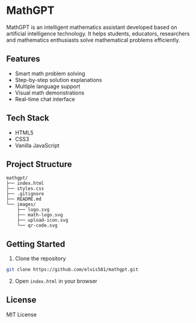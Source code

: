 # MathGPT

MathGPT is an intelligent mathematics assistant developed based on artificial intelligence technology. It helps students, educators, researchers and mathematics enthusiasts solve mathematical problems efficiently.

## Features

- Smart math problem solving
- Step-by-step solution explanations
- Multiple language support
- Visual math demonstrations
- Real-time chat interface

## Tech Stack

- HTML5
- CSS3
- Vanilla JavaScript

## Project Structure

```
mathgpt/
├── index.html
├── styles.css
├── .gitignore
├── README.md
└── images/
    ├── logo.svg
    ├── math-logo.svg
    ├── upload-icon.svg
    └── qr-code.svg
```

## Getting Started

1. Clone the repository
```bash
git clone https://github.com/elvis581/mathgpt.git
```

2. Open `index.html` in your browser

## License

MIT License 